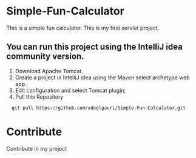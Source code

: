 ﻿# Simple-Fun-Calculator
 This is a simple fun calculator. This is my first servlet project.
## You can run this project using the IntelliJ idea community version.

1. Download Apache Tomcat.
2. Create a project in IntelliJ idea using the Maven select archetype web app.
3. Edit configuration and select Tomcat plugin;
4. Pull this Repository
   
```
  git pull https://github.com/adeelgauri/Simple-Fun-Calculator.git
```
# Contribute
Contribute in my project
